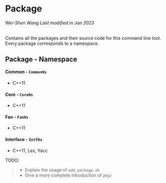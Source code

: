 # Package
###### *Wei-Shen Wang Last modified in Jan 2023*

Contains all the packages and their source code for this command line tool. Every package corresponds to a namespace.

## Package - Namespace
#### Common - `CommonNs`
* C++11
#### Core - `CoreNs`
* C++11
#### Fan - `FanNs`
* C++11
#### Interface - `IntfNs`
* C++11, Lex, Yacc

TODO:
> * Explain the usage of `add_package.sh`
> * Give a more complete introduction of `pkg/`
